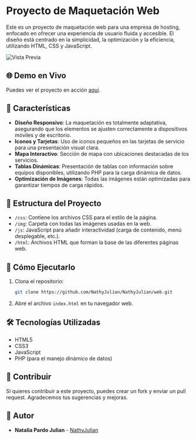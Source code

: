 # Proyecto de Maquetación Web

Este es un proyecto de maquetación web para una empresa de hosting, enfocado en ofrecer una experiencia de usuario fluida y accesible. El diseño está centrado en la simplicidad, la optimización y la eficiencia, utilizando HTML, CSS y JavaScript.

![Vista Previa](web2.png)

## 🌐 Demo en Vivo

Puedes ver el proyecto en acción [aquí](https://nathy.site).

## 🌟 Características

- **Diseño Responsivo**: La maquetación es totalmente adaptativa, asegurando que los elementos se ajusten correctamente a dispositivos móviles y de escritorio.
- **Iconos y Tarjetas**: Uso de iconos pequeños en las tarjetas de servicio para una presentación visual clara.
- **Mapa Interactivo**: Sección de mapa con ubicaciones destacadas de los servicios.
- **Tablas Dinámicas**: Presentación de tablas con información sobre equipos disponibles, utilizando PHP para la carga dinámica de datos.
- **Optimización de Imágenes**: Todas las imágenes están optimizadas para garantizar tiempos de carga rápidos.

## 📁 Estructura del Proyecto

- `/css`: Contiene los archivos CSS para el estilo de la página.
- `/img`: Carpeta con todas las imágenes usadas en la web.
- `/js`: JavaScript para añadir interactividad (carga de contenido, menú desplegable, etc.).
- `/html`: Archivos HTML que forman la base de las diferentes páginas web.

## 🚀 Cómo Ejecutarlo

1. Clona el repositorio:
    ```bash
    git clone https://github.com/NathyJulian/NathyJulian/web.git
    ```
2. Abre el archivo `index.html` en tu navegador web.

## 🛠️ Tecnologías Utilizadas

- HTML5
- CSS3
- JavaScript
- PHP (para el manejo dinámico de datos)

## 🤝 Contribuir

Si quieres contribuir a este proyecto, puedes crear un fork y enviar un pull request. Agradecemos tus sugerencias y mejoras.

## 👤 Autor

- **Natalia Pardo Julian** - [NathyJulian](https://github.com/NathyJulian) 
